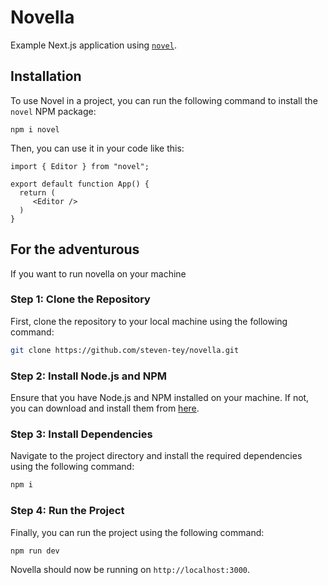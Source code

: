 # Novella

Example Next.js application using [`novel`](https://github.com/steven-tey/novel).

## Installation

To use Novel in a project, you can run the following command to install the `novel` NPM package:

```
npm i novel
```

Then, you can use it in your code like this:

```
import { Editor } from "novel";

export default function App() {
  return (
     <Editor />
  )
}
```


## For the adventurous
If you want to run novella on your machine

### Step 1: Clone the Repository

First, clone the repository to your local machine using the following command:

```bash
git clone https://github.com/steven-tey/novella.git
```

### Step 2: Install Node.js and NPM

Ensure that you have Node.js and NPM installed on your machine. If not, you can download and install them from [here](https://nodejs.org/en/download/).

### Step 3: Install Dependencies

Navigate to the project directory and install the required dependencies using the following command:

```bash
npm i
```

### Step 4: Run the Project

Finally, you can run the project using the following command:

```bash
npm run dev
```

Novella should now be running on `http://localhost:3000`.